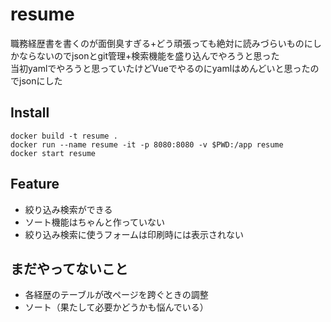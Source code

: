 # resume

職務経歴書を書くのが面倒臭すぎる+どう頑張っても絶対に読みづらいものにしかならないのでjsonとgit管理+検索機能を盛り込んでやろうと思った  
当初yamlでやろうと思っていたけどVueでやるのにyamlはめんどいと思ったのでjsonにした

## Install
```
docker build -t resume . 
docker run --name resume -it -p 8080:8080 -v $PWD:/app resume
docker start resume
```

## Feature

 - 絞り込み検索ができる
 - ソート機能はちゃんと作っていない
 - 絞り込み検索に使うフォームは印刷時には表示されない

## まだやってないこと

 - 各経歴のテーブルが改ページを跨ぐときの調整
 - ソート（果たして必要かどうかも悩んでいる）